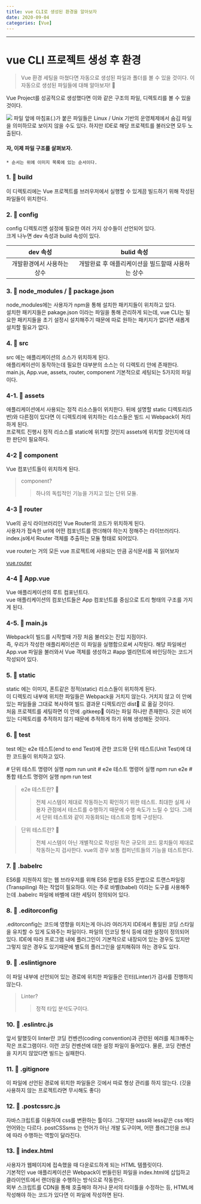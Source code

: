 ```yaml
---
title: vue CLI로 생성된 환경을 알아보자
date: 2020-09-04
categories: [Vue]
---
```


---

# vue CLI 프로젝트 생성 후 환경 

> Vue 환경 세팅을 마쳤다면 자동으로 생성된 파일과 폴더를 볼 수 있을 것이다.
> 이 자동으로 생성된 파일들에 대해 알아보자! 👀

Vue Project를 성공적으로 생성했다면 이와 같은 구조의 파일, 디렉토리를 볼 수 있을 것이다.

<div class="imgWrap">
    <img src="./../public/img/rootImg.png">
    <span>파일 앞에 마침표(.)가 붙은 파일들은 Linux / Unix 기반의 운영체제에서 숨김 파일을 의미하므로 보이지 않을 수도 있다.  
    하지만 IDE로 해당 프로젝트를 불러오면 모두 노출된다.
    </span>
</div>

#### 자, 이제 파일 구조를 살펴보자.

`* 순서는 위에 이미지 목록에 있는 순서이다.`

### 1. 📁 build

<p class="message">이 디렉토리에는 Vue 프로젝트를 브러우저에서 실행할 수 있게끔 빌드하기 위해 작성된 파일들이 위치한다.</p>

### 2. 📁 config

<p class="message">
    config 디렉토리엔 설정에 필요한 여러 가지 상수들이 선언되어 있다. <br/>
    크게 나누면 <span class="color2">dev 속성</span>과 <span class="color2">build 속성</span>이 있다.
</p>

| dev 속성 | bulid 속성 |
| :---: | :---: |
| 개발환경에서 사용하는 상수 | 개발완료 후 애플리케이션을 빌드할때 사용하는 상수 |

### 3. 📁 node_modules / 📄 package.json

<p class="message">
    node_modules에는 사용자가 npm을 통해 설치한 패키지들이 위치하고 있다. <br/>
    설치한 패키지들은 pakage.json 이라는 파일을 통해 관리하게 되는데, vue CLI는 필요한 패키지들을 초기 설정시 설치해주기 때문에 따로 원하는 패키지가 없다면 새롭게 설치할 필요가 없다.
</p>

### 4. 📁 src 

<p class="message">
    src 에는 애플리케이션의 소스가 위치하게 된다. <br/>
    애플리케이션이 동작하는데 필요한 대부분의 소스는 이 디렉토리 안에 존재한다.<br/>
    <span class="color2">main.js</span>, <span class="color3">App.vue</span>, <span class="color4">assets</span>, <span class="color4">router</span>, <span class="color4">component</span>
    기본적으로 세팅되는 5가지의 파일이다.
</p>

### 4-1. 📁 assets

<p class="message">
    애플리케이션에서 사용되는 정적 리소스들이 위치한다. 뒤에 설명할 static 디렉토리(5번)와 다른점이 있다면 이 디렉토리에 위치하는 리소스들은 빌드 시 Webpack이 처리하게 된다. <br/>
    프로젝트 진행시 정적 리소스를 static에 위치할 것인지 assets에 위치할 것인지에 대한 판단이 필요하다.
</p>

### 4-2 📁 component

<p class="message">
    Vue 컴포넌트들이 위치하게 된다. 
</p>

> component?
>> 하나의 독립적인 기능을 가지고 있는 단위 모듈.

### 4-3 📁 router

<p class="message">
    Vue의 공식 라이브러리인 Vue Router의 코드가 위치하게 된다. <br/>
    사용자가 접속한 url에 어떤 컴포넌트를 랜더해야 하는지 정해주는 라이브러리다. <br/>
    index.js에서 Router 객체를 추출하는 모듈 형태로 되어있다.
</p>

vue router는 거의 모든 vue 프로젝트에 사용되는 만큼 공식문서를 꼭 읽어보자

[vue.router]("https://router.vuejs.org/kr/")

### 4-4 📄 App.vue

<p class="message">
    Vue 애플리케이션의 루트 컴포넌트다. <br/>
    vue 애플리케이션의 컴포넌트들은 App 컴포넌트를 중심으로 트리 형태의 구조를 가지게 된다.
</p>

### 4-5. 📄 main.js

<p class="message">
    Webpack이 빌드를 시작할때 가장 처음 불러오는 진입 지점이다. <br/>
    즉, 우리가 작성한 애플리케이션은 이 파일을 실행함으로써 시작된다. 해당 파일에선 App.vue 파일을 불러와서 Vue 객체를 생성하고 #app 엘리먼트에 바인딩하는 코드거 작성되어 있다.
</p>

### 5. 📁 static

<p class="message">
     static 에는 이미지, 폰트같은 정적(static) 리소스들이 위치하게 된다. <br/>
     이 디렉토리 내부에 위치한 파일들은 Webpack을 거치지 않는다. 거치지 않고 이 안에 있는 파일들을 그대로 복사하여 빌드 결과문 디렉토리인 dist📁 로 옮길 것이다. <br/>
     처음 프로젝트를 세팅하면 이 안에 .gitkeep📄 이라는 파일 하나만 존재한다. 깃은 비어있는 디렉토리를 추적하지 않기 때문에 추적하게 하기 위해 생성해둔 것이다.
</p>


### 6. 📁 test

<p class="message">
    test 에는 e2e 테스트(end to end Test)에 관한 코드와 단위 테스트(Unit Test)에 대한 코드들이 위치하고 있다.
</p>

<div class="iterm">
    <span class="notes"># 단위 테스트 명령어 실행</span>
    <span>npm run unit</span>
    <span class="notes"># e2e 테스트 명령어 실행</span>
    <span>npm run e2e</span>
    <span class="notes"># 통합 테스트 명령어 실행</span>
    <span>npm run test</span>
</div>

> e2e 테스트란? 🤔
>> 전체 시스템이 제대로 작동하는지 확인하기 위한 테스트.
>> 최대한 실제 사용자 관점에서 테스트를 수행하기 때문에 수행 속도가 느릴 수 있다. 그래서 단위 테스트와 같이 자동화되는 테스트와 함께 구성된다.

> 단위 테스트란? 🤔
>> 전체 시스템이 아닌 개별적으로 작성된 작은 규모의 코드 뭉치들이 제대로 작동하는지 검사한다.
>> vue의 경우 보통 컴퍼넌트들의 기능을 테스트한다. 

### 7. 📄 .babelrc

<p class="message">
    ES6를 지원하지 않는 웹 브라우저를 위해 ES6 문법을 ES5 문법으로 트랜스파일링(Transpiling) 하는 작업이 필요하다. 이는 주로 바벨(babel) 이라는 도구를 사용해주는데 .babelrc 파일에 바벨에 대한 세팅이 정의되어 있다. 
</p>

### 8. 📄 .editorconfig

<p class="message">
    .editorconfig는 코드에 영향을 미치는게 아니라 여러가지 IDE에서 통일된 코딩 스타일을 유지할 수 있게 도와주는 파일이다. 파일의 인코딩 형식 등에 대한 설정이 정의되어 있다. IDE에 따라 프로그램 내에 플러그인이 기본적으로 내장되어 있는 경우도 있지만 그렇지 않은 경우도 있기때문에 별도의 플러그인을 설치해줘야 하는 경우도 있다.
</p>

### 9. 📄 .eslintignore

<p class="message">
    이 파일 내부에 선언되어 있는 경로에 위치한 파일들은 린터(Linter)가 검사를 진행하지 않는다.
</p>

> Linter?
>> 정적 타입 분석도구이다. 

### 10. 📄 .eslintrc.js

<p class="message">
    앞서 말했듯이 linter란 코딩 컨벤션(coding convention)과 관련된 에러를 체크해주는 작은 프로그램이다. 이런 코딩 컨벤션에 대한 설정 파일이 들어있다. 물론, 코딩 컨벤션을 지키지 않았다면 빌드는 실패한다. 
</p>

### 11. 📄 .gitignore

<p class="message">
    이 파일에 선언된 경로에 위치한 파일들은 깃에서 따로 형상 관리를 하지 않는다. (깃을 사용하지 않는 프로젝트라면 무시해도 좋다)
</p>

### 12. 📄 .postcssrc.js

<p class="message">
    자바스크립트를 이용하여 css를 변환하는 툴이다. 그렇지만 sass와 less같은 css 메타언어와는 다르다. postCSSsms 는 언어가 아닌 개발 도구이며, 어떤 플러그인을 쓰냐에 따라 수행하는 역할이 달라진다. 
</p>

### 13. 📄 index.html

<p class="message">
    사용자가 웹페이지에 접속했을 때 다운로드하게 되는 HTML 템플릿이다. <br/>
    기본적인 vue 애플리케이션은 Webpack이 번들린된 파일을 index.html에 삽입하고 클라이언트에서 랜더링을 수행하는 방식으로 작동한다. <br/>
    외부 스크립트를 CDN을 통해 호출해야 하거나 문서의 타이틀을 수정하는 등, HTML에 작성해야 하는 코드가 있다면 이 파일에 작성하면 된다.
</p>

